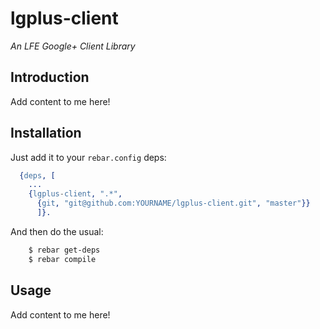 # lgplus-client

*An LFE Google+ Client Library*

## Introduction

Add content to me here!


## Installation

Just add it to your ``rebar.config`` deps:

```erlang
  {deps, [
    ...
    {lgplus-client, ".*",
      {git, "git@github.com:YOURNAME/lgplus-client.git", "master"}}
      ]}.
```

And then do the usual:

```bash
    $ rebar get-deps
    $ rebar compile
```


## Usage

Add content to me here!
